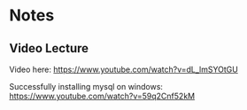 # Notes

## Video Lecture

Video here: https://www.youtube.com/watch?v=dL_lmSYOtGU

Successfully installing mysql on windows: https://www.youtube.com/watch?v=59q2Cnf52kM
